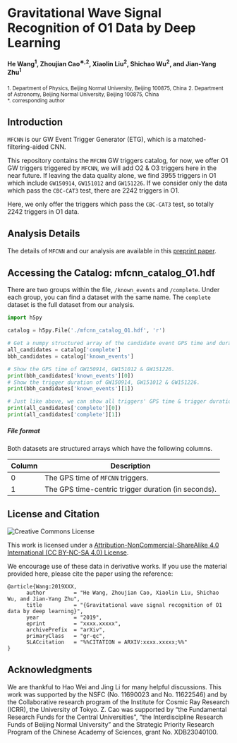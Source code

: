 # Gravitational Wave Signal Recognition of O1 Data by Deep Learning
**He Wang<sup>1</sup>, Zhoujian Cao<sup>∗,2</sup>, Xiaolin Liu<sup>2</sup>, Shichao Wu<sup>2</sup>, and Jian-Yang Zhu<sup>1</sup>**


<sub>1. Department of Physics, Beijing Normal University, Beijing 100875, China</sub>
<sub>2. Department of Astronomy, Beijing Normal University, Beijing 100875, China</sub>  
<sub>*. corresponding author


## Introduction ##
`MFCNN` is our GW Event Trigger Generator (ETG), which is a matched-filtering-aided CNN.

This repository contains the `MFCNN` GW triggers catalog, for now, we offer O1 GW triggers triggered by `MFCNN`, we will add O2 & O3 triggers here in the near future. If leaving the data quality alone, we find 3955 triggers in O1 which include `GW150914`, `GW151012` and `GW151226`. If we consider only the data which pass the `CBC-CAT3` test, there are 2242 triggers in O1.

Here, we only offer the triggers which pass the `CBC-CAT3` test, so totally 2242 triggers in O1 data.


## Analysis Details ##
The details of `MFCNN` and our analysis are available in this [preprint paper](https://arxiv.org/abs/xxxx.xxxxx).


## Accessing the Catalog: mfcnn_catalog_O1.hdf ##
There are two groups within the file, `/known_events` and `/complete`. Under each group, you can find a dataset with the same name. The `complete` dataset is the full dataset from our analysis.


```python
import h5py

catalog = h5py.File('./mfcnn_catalog_O1.hdf', 'r')

# Get a numpy structured array of the candidate event GPS time and duration.
all_candidates = catalog['complete']
bbh_candidates = catalog['known_events']

# Show the GPS time of GW150914, GW151012 & GW151226.
print(bbh_candidates['known_events'][0])
# Show the trigger duration of GW150914, GW151012 & GW151226.
print(bbh_candidates['known_events'][1])

# Just like above, we can show all triggers' GPS time & trigger duration.
print(all_candidates['complete'][0])
print(all_candidates['complete'][1])
```

##### File format #####
Both datasets are structured arrays which have the following columns.

| Column           | Description                                                                                                                         |
|---------------|-------------------------------------------------------------------------------------------------------------------------------------|
| 0 |     The GPS time of `MFCNN` triggers.                                        |
| 1 |     The GPS time-centric trigger duration (in seconds).                                    |


## License and Citation
![Creative Commons License](https://licensebuttons.net/l/by-nc-sa/4.0/88x31.png "Creative Commons License")

This work is licensed under a [Attribution-NonCommercial-ShareAlike 4.0 International (CC BY-NC-SA 4.0) License](https://creativecommons.org/licenses/by-nc-sa/4.0/).

We encourage use of these data in derivative works. If you use the material provided here, please cite the paper using the reference:

```
@article{Wang:2019XXX,
      author         = "He Wang, Zhoujian Cao, Xiaolin Liu, Shichao Wu, and Jian-Yang Zhu",
      title          = "{Gravitational wave signal recognition of O1 data by deep learning}",
      year           = "2019",
      eprint         = "xxxx.xxxxx",
      archivePrefix  = "arXiv",
      primaryClass   = "gr-qc",
      SLACcitation   = "%%CITATION = ARXIV:xxxx.xxxxx;%%"
}
```


## Acknowledgments ##
We are thankful to Hao Wei and Jing Li for many helpful discussions. This work was supported by the NSFC (No. 11690023 and No. 11622546) and by the Collaborative research program of the Institute for Cosmic Ray Research (ICRR), the University of Tokyo. Z. Cao was supported by “the Fundamental Research Funds for the Central Universities", “the Interdiscipline Research Funds of Beijing Normal University” and the Strategic
Priority Research Program of the Chinese Academy of Sciences, grant No. XDB23040100.
